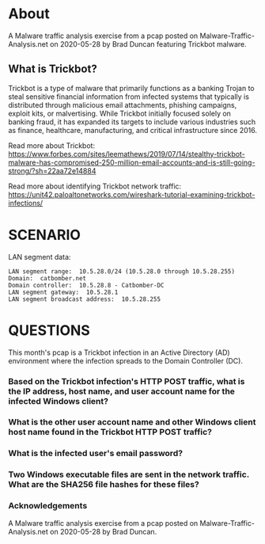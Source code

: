 # About
A Malware traffic analysis exercise from a pcap posted on Malware-Traffic-Analysis.net on 2020-05-28 by Brad Duncan featuring Trickbot malware.

## What is Trickbot?
Trickbot is a type of malware that primarily functions as a banking Trojan to steal sensitive financial information from infected systems that typically is distributed through malicious email attachments, phishing campaigns, exploit kits, or malvertising. While Trickbot initially focused solely on banking fraud, it has expanded its targets to include various industries such as finance, healthcare, manufacturing, and critical infrastructure since 2016. 

Read more about Trickbot: https://www.forbes.com/sites/leemathews/2019/07/14/stealthy-trickbot-malware-has-compromised-250-million-email-accounts-and-is-still-going-strong/?sh=22aa72e14884

Read more about identifying Trickbot network traffic: https://unit42.paloaltonetworks.com/wireshark-tutorial-examining-trickbot-infections/

# SCENARIO

LAN segment data:

    LAN segment range:  10.5.28.0/24 (10.5.28.0 through 10.5.28.255)
    Domain:  catbomber.net
    Domain controller:  10.5.28.8 - Catbomber-DC
    LAN segment gateway:  10.5.28.1
    LAN segment broadcast address:  10.5.28.255

 
# QUESTIONS

This month's pcap is a Trickbot infection in an Active Directory (AD) environment where the infection spreads to the Domain Controller (DC).

   ### Based on the Trickbot infection's HTTP POST traffic, what is the IP address, host name, and user account name for the infected Windows client?
   ### What is the other user account name and other Windows client host name found in the Trickbot HTTP POST traffic?
   ### What is the infected user's email password?
   ### Two Windows executable files are sent in the network traffic.  What are the SHA256 file hashes for these files?


 ### Acknowledgements
A Malware traffic analysis exercise from a pcap posted on Malware-Traffic-Analysis.net on 2020-05-28 by Brad Duncan.
